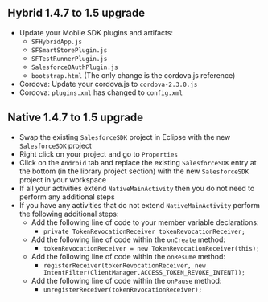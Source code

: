 ## Hybrid 1.4.7 to 1.5 upgrade
- Update your Mobile SDK plugins and artifacts:
    - `SFHybridApp.js`
    - `SFSmartStorePlugin.js`
    - `SFTestRunnerPlugin.js`
    - `SalesforceOAuthPlugin.js`
    - `bootstrap.html` (The only change is the cordova.js reference)
- Cordova: Update your cordova.js to `cordova-2.3.0.js`
- Cordova: `plugins.xml` has changed to `config.xml`

## Native 1.4.7 to 1.5 upgrade
- Swap the existing `SalesforceSDK` project in Eclipse with the new `SalesforceSDK` project
- Right click on your project and go to `Properties`
- Click on the `Android` tab and replace the existing `SalesforceSDK` entry at the bottom (in the library project section) with the new `SalesforceSDK` project in your workspace
- If all your activities extend `NativeMainActivity` then you do not need to perform any additional steps
- If you have any activities that do not extend `NativeMainActivity` perform the following additional steps:
	- Add the following line of code to your member variable declarations:
		- `private TokenRevocationReceiver tokenRevocationReceiver;`
	- Add the following line of code within the `onCreate` method:
		- `tokenRevocationReceiver = new TokenRevocationReceiver(this);`
	- Add the following line of code within the `onResume` method:
		- `registerReceiver(tokenRevocationReceiver, new IntentFilter(ClientManager.ACCESS_TOKEN_REVOKE_INTENT));`
	- Add the following line of code within the `onPause` method:
		- `unregisterReceiver(tokenRevocationReceiver);`